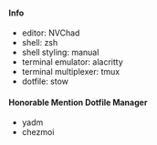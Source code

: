#### Info
* editor: NVChad
* shell: zsh
* shell styling: manual
* terminal emulator: alacritty
* terminal multiplexer: tmux
* dotfile: stow





#### Honorable Mention Dotfile Manager
* yadm
* chezmoi

